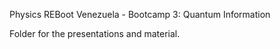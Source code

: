 Physics REBoot Venezuela - Bootcamp 3: Quantum Information

Folder for the presentations and material.

